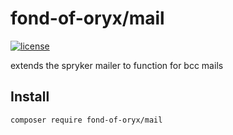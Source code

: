 # fond-of-oryx/mail
[![license](https://img.shields.io/github/license/mashape/apistatus.svg)](https://packagist.org/packages/fond-of-oryx/mail)

extends the spryker mailer to function for bcc mails

## Install

```
composer require fond-of-oryx/mail
```
